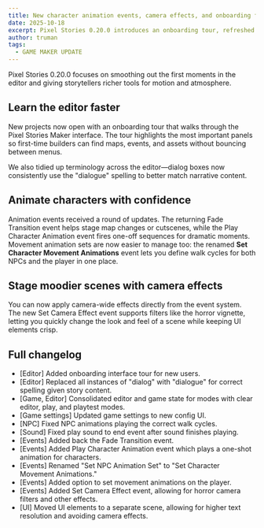 ```yaml
---
title: New character animation events, camera effects, and onboarding for new users
date: 2025-10-18
excerpt: Pixel Stories 0.20.0 introduces an onboarding tour, refreshed animation events, and new camera effects to help you build richer scenes faster.
author: truman
tags:
  - GAME MAKER UPDATE
---
```


Pixel Stories 0.20.0 focuses on smoothing out the first moments in the editor and giving storytellers richer tools for motion and atmosphere.

## Learn the editor faster

New projects now open with an onboarding tour that walks through the Pixel Stories Maker interface. The tour highlights the most important panels so first-time builders can find maps, events, and assets without bouncing between menus.

We also tidied up terminology across the editor—dialog boxes now consistently use the "dialogue" spelling to better match narrative content.

## Animate characters with confidence

Animation events received a round of updates. The returning Fade Transition event helps stage map changes or cutscenes, while the Play Character Animation event fires one-off sequences for dramatic moments. Movement animation sets are now easier to manage too: the renamed **Set Character Movement Animations** event lets you define walk cycles for both NPCs and the player in one place.

## Stage moodier scenes with camera effects

You can now apply camera-wide effects directly from the event system. The new Set Camera Effect event supports filters like the horror vignette, letting you quickly change the look and feel of a scene while keeping UI elements crisp.

## Full changelog

- [Editor] Added onboarding interface tour for new users.
- [Editor] Replaced all instances of "dialog" with "dialogue" for correct spelling given story content.
- [Game, Editor] Consolidated editor and game state for modes with clear editor, play, and playtest modes.
- [Game settings] Updated game settings to new config UI.
- [NPC] Fixed NPC animations playing the correct walk cycles.
- [Sound] Fixed play sound to end event after sound finishes playing.
- [Events] Added back the Fade Transition event.
- [Events] Added Play Character Animation event which plays a one-shot animation for characters.
- [Events] Renamed "Set NPC Animation Set" to "Set Character Movement Animations."
- [Events] Added option to set movement animations on the player.
- [Events] Added Set Camera Effect event, allowing for horror camera filters and other effects.
- [UI] Moved UI elements to a separate scene, allowing for higher text resolution and avoiding camera effects.
